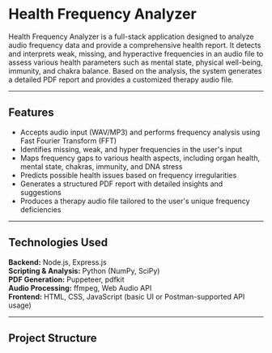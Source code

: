 # Health Frequency Analyzer

Health Frequency Analyzer is a full-stack application designed to analyze audio frequency data and provide a comprehensive health report. It detects and interprets weak, missing, and hyperactive frequencies in an audio file to assess various health parameters such as mental state, physical well-being, immunity, and chakra balance. Based on the analysis, the system generates a detailed PDF report and provides a customized therapy audio file.

---

## Features

- Accepts audio input (WAV/MP3) and performs frequency analysis using Fast Fourier Transform (FFT)
- Identifies missing, weak, and hyper frequencies in the user's input
- Maps frequency gaps to various health aspects, including organ health, mental state, chakras, immunity, and DNA stress
- Predicts possible health issues based on frequency irregularities
- Generates a structured PDF report with detailed insights and suggestions
- Produces a therapy audio file tailored to the user's unique frequency deficiencies

---

## Technologies Used

**Backend:** Node.js, Express.js  
**Scripting & Analysis:** Python (NumPy, SciPy)  
**PDF Generation:** Puppeteer, pdfkit  
**Audio Processing:** ffmpeg, Web Audio API  
**Frontend:** HTML, CSS, JavaScript (basic UI or Postman-supported API usage)

---

## Project Structure


